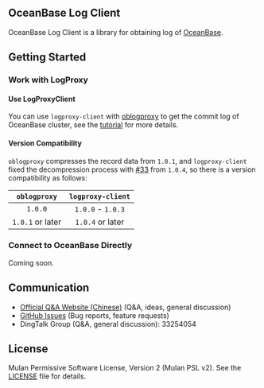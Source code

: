 OceanBase Log Client
--------------------

OceanBase Log Client is a library for obtaining log of [OceanBase](https://github.com/oceanbase/oceanbase).

Getting Started
---------------

### Work with LogProxy

#### Use LogProxyClient

You can use `logproxy-client` with [oblogproxy](https://github.com/oceanbase/oblogproxy) to get the commit log of OceanBase cluster, see the [tutorial](docs/quickstart/logproxy-client-tutorial.md) for more details.

#### Version Compatibility

`oblogproxy` compresses the record data from `1.0.1`, and `logproxy-client` fixed the decompression process with [#33](https://github.com/oceanbase/oblogclient/pull/33) from `1.0.4`, so there is a version compatibility as follows:

|   `oblogproxy`   | `logproxy-client` |
|:----------------:|:-----------------:|
|     `1.0.0`      | `1.0.0` - `1.0.3` |
| `1.0.1` or later | `1.0.4` or later  |

### Connect to OceanBase Directly

Coming soon.

Communication
---------------
* [Official Q&A Website (Chinese)](https://open.oceanbase.com/answer) (Q&A, ideas, general discussion)
* [GitHub Issues](https://github.com/oceanbase/oblogclient/issues) (Bug reports, feature requests)
* DingTalk Group (Q&A, general discussion): 33254054

License
-------
Mulan Permissive Software License, Version 2 (Mulan PSL v2). See the [LICENSE](LICENCE) file for details.
